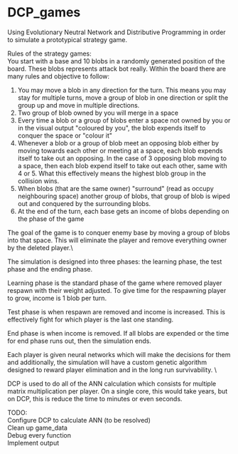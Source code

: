# DCP_games
Using Evolutionary Neutral Network and Distributive Programming in order to simulate a prototypical strategy game.

Rules of the strategy games: \
You start with a base and 10 blobs in a randomly generated position of the board. These blobs represents attack bot really. Within the board there are many rules and objective to follow:
1) You may move a blob in any direction for the turn. This means you may stay for multiple turns, move a group of blob in one direction or split the group up and move in multiple directions.
2) Two group of blob owned by you will merge in a space
3) Every time a blob or a group of blobs enter a space not owned by you or in the visual output "coloured by you", the blob expends itself to conquer the space or "colour it"
4) Whenever a blob or a group of blob meet an opposing blob either by moving towards each other or meeting at a space, each blob expends itself to take out an opposing. In the case of 3 opposing blob moving to a space, then each blob expend itself to take out each other, same with 4 or 5. What this effectively means the highest blob group in the collision wins.
5) When blobs (that are the same owner) "surround" (read as occupy neighbouring space) another group of blobs, that group of blob is wiped out and conquered by the surrounding blobs.
6) At the end of the turn, each base gets an income of blobs depending on the phase of the game

The goal of the game is to conquer enemy base by moving a group of blobs into that space. This will eliminate the player and remove everything owner by the deleted player.\

The simulation is designed into three phases: the learning phase, the test phase and the ending phase.

Learning phase is the standard phase of the game where removed player respawn with their weight adjusted. To give time for the respawning player to grow, income is 1 blob per turn.

Test phase is when respawn are removed and income is increased. This is effectively fight for which player is the last one standing.

End phase is when income is removed. If all blobs are expended or the time for end phase runs out, then the simulation ends.

Each player is given neural networks which will make the decisions for them and additionally, the simulation will have a custom genetic algorithm designed to reward player elimination and in the long run survivability. \

DCP is used to do all of the ANN calculation which consists for multiple matrix multiplication per player. On a single core, this would take years, but on DCP, this is reduce the time to minutes or even seconds.

TODO: \
Configure DCP to calculate ANN (to be resolved) \
Clean up game_data \
Debug every function \
Implement output
